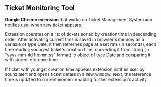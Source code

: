 ## Ticket Monitoring Tool
**Google Chrome extension** that works on Ticket Management System and notifies user when new ticket appears.

Extension operates on a list of tickets sorted by creation time in descending order.
After activating current time is saved in browser's memory as a variable of type Date. It then refreshes page at a set rate (in seconds), each time reading youngest ticket's creation time, converting it from string (in "yyyy-mm-dd hh:mm:ss" format) to object of type Date and comparing it with stored reference time.

If ticket with younger creation time appears extension notifies user by sound alert and opens ticket details in a new window. Next, the reference time is updated to current moment enabling further extension's activity.
